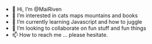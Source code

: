 - 👋 Hi, I’m @MaiRiven
- 👀 I’m interested in cats maps mountains and books
- 🌱 I’m currently learning Javascript and how to juggle
- 💞️ I’m looking to collaborate on fun stuff and fun things
- 📫 How to reach me ... please hesitate.

<!---
MaiRiven/MaiRiven is a ✨ special ✨ repository because its `README.md` (this file) appears on your GitHub profile.
You can click the Preview link to take a look at your changes.
--->
